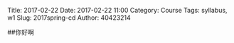 Title: 2017-02-22
Date: 2017-02-22 11:00
Category: Course
Tags: syllabus, w1
Slug: 2017spring-cd
Author: 40423214


##你好啊

